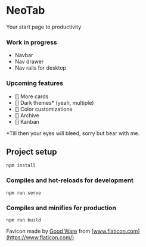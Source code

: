 # NeoTab
Your start page to productivity

### Work in progress
- Navbar
- Nav drawer
- Nav rails for desktop

### Upcoming features
- [] More cards
- [] Dark themes* (yeah, multiple)
- [] Color customizations
- [] Archive
- [] Kanban

*Till then your eyes will bleed, sorry but bear with me.

## Project setup
```
npm install
```

### Compiles and hot-reloads for development
```
npm run serve
```

### Compiles and minifies for production
```
npm run build
```

Favicon made by [Good Ware](https://www.flaticon.com/authors/good-ware) from [www.flaticon.com](https://www.flaticon.com/)
